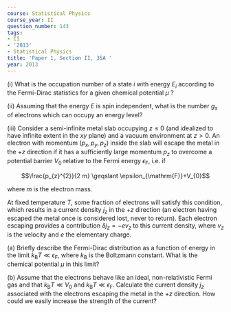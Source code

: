 ```yaml
---
course: Statistical Physics
course_year: II
question_number: 143
tags:
- II
- '2013'
- Statistical Physics
title: 'Paper 1, Section II, 35A '
year: 2013
---
```




(i) What is the occupation number of a state $i$ with energy $E_{i}$ according to the Fermi-Dirac statistics for a given chemical potential $\mu$ ?

(ii) Assuming that the energy $E$ is spin independent, what is the number $g_{s}$ of electrons which can occupy an energy level?

(iii) Consider a semi-infinite metal slab occupying $z \leqslant 0$ (and idealized to have infinite extent in the $x y$ plane) and a vacuum environment at $z>0$. An electron with momentum $\left(p_{x}, p_{y}, p_{z}\right)$ inside the slab will escape the metal in the $+z$ direction if it has a sufficiently large momentum $p_{z}$ to overcome a potential barrier $V_{0}$ relative to the Fermi energy $\epsilon_{\mathrm{F}}$, i.e. if

$$\frac{p_{z}^{2}}{2 m} \geqslant \epsilon_{\mathrm{F}}+V_{0}$$

where $m$ is the electron mass.

At fixed temperature $T$, some fraction of electrons will satisfy this condition, which results in a current density $j_{z}$ in the $+z$ direction (an electron having escaped the metal once is considered lost, never to return). Each electron escaping provides a contribution $\delta j_{z}=-e v_{z}$ to this current density, where $v_{z}$ is the velocity and $e$ the elementary charge.

(a) Briefly describe the Fermi-Dirac distribution as a function of energy in the limit $k_{\mathrm{B}} T \ll \epsilon_{\mathrm{F}}$, where $k_{\mathrm{B}}$ is the Boltzmann constant. What is the chemical potential $\mu$ in this limit?

(b) Assume that the electrons behave like an ideal, non-relativistic Fermi gas and that $k_{\mathrm{B}} T \ll V_{0}$ and $k_{\mathrm{B}} T \ll \epsilon_{\mathrm{F}}$. Calculate the current density $j_{z}$ associated with the electrons escaping the metal in the $+z$ direction. How could we easily increase the strength of the current?
